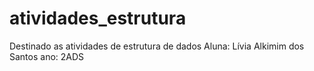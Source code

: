 # atividades_estrutura
Destinado as atividades de estrutura de dados
Aluna: Lívia Alkimim dos Santos
ano: 2ADS
